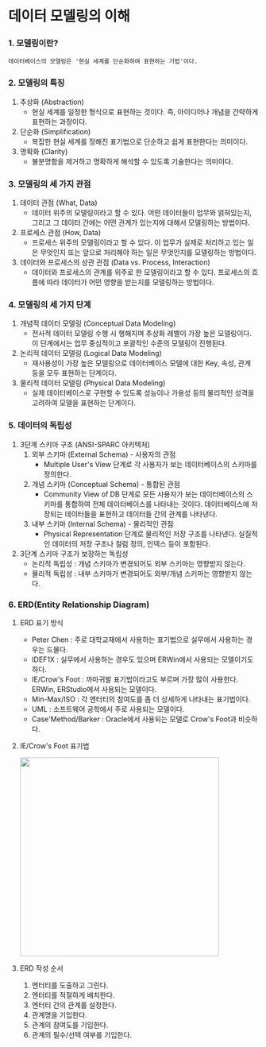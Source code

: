 # 데이터 모델링의 이해

### 1. 모델링이란?
    데이터베이스의 모델링은 '현실 세계를 단순화하여 표현하는 기법'이다.

### 2. 모델링의 특징
1. 추상화 (Abstraction)
   - 현실 세계를 일정한 형식으로 표현하는 것이다. 즉, 아이디어나 개념을 간략하게 표현하는 과정이다.
2. 단순화 (Simplification)
   - 복잡한 현실 세계를 정해진 표기법으로 단순하고 쉽게 표현한다는 의미이다.
3. 명확화 (Clarity)
   - 불분명함을 제거하고 명확하게 해석할 수 있도록 기술한다는 의미이다.

### 3. 모델링의 세 가지 관점
1. 데이터 관점 (What, Data)
   - 데이터 위주의 모델링이라고 할 수 있다. 어떤 데이터들이 업무와 얽혀있는지, 그리고 그 데이터 간에는 어떤 관계가 있는지에 대해서 모델링하는 방법이다. 
2. 프로세스 관점 (How, Data)
   - 프로세스 위주의 모델링이라고 할 수 있다. 이 업무가 실제로 처리하고 있는 일은 무엇인지 또는 앞으로 처리해야 하는 일은 무엇인지를 모델링하는 방법이다.
3. 데이터와 프로세스의 상관 관점 (Data vs. Process, Interaction)
   - 데이터와 프로세스의 관계를 위주로 한 모델링이라고 할 수 있다. 프로세스의 흐름에 따라 데이터가 어떤 영향을 받는지를 모델링하는 방법이다.

### 4. 모델링의 세 가지 단계
1. 개념적 데이터 모델링 (Conceptual Data Modeling)
   - 전사적 데이터 모델링 수행 시 행해지며 추상화 레벨이 가장 높은 모델링이다. 이 단계에서는 업무 중심적이고 포괄적인 수준의 모델링이 진행된다.
2. 논리적 데이터 모델링 (Logical Data Modeling)
   - 재사용성이 가장 높은 모델링으로 데이터베이스 모델에 대한 Key, 속성, 관계 등을 모두 표현하는 단계이다.
3. 물리적 데이터 모델링 (Physical Data Modeling)
   - 실제 데이터베이스로 구현할 수 있도록 성능이나 가용성 등의 물리적인 성격을 고려하여 모델을 표현하는 단계이다.

### 5. 데이터의 독립성
1. 3단계 스키마 구조 (ANSI-SPARC 아키텍처)
   1. 외부 스키마 (External Schema) - 사용자의 관점
      - Multiple User's View 단계로 각 사용자가 보는 데이터베이스의 스키마를 정의한다.
   2. 개념 스키마 (Conceptual Schema) - 통합된 관점
      - Community View of DB 단계로 모든 사용자가 보는 데이터베이스의 스키마를 통합하여 전체 데이터베이스를 나타내는 것이다. 데이터베이스에 저장되는 데이터들을 표현하고 데이터들 간의 관계를 나타낸다.
   3. 내부 스키마 (Internal Schema) - 물리적인 관점
      - Physical Representation 단계로 물리적인 저장 구조를 나타낸다. 실질적인 데이터의 저장 구조나 컬럼 정의, 인덱스 등이 포함된다.
2. 3단계 스키마 구조가 보장하는 독립성
   - 논리적 독립성 : 개념 스키마가 변경되어도 외부 스키마는 영향받지 않는다.
   - 물리적 독립성 : 내부 스키마가 변경되어도 외부/개념 스키마는 영향받지 않는다.

### 6. ERD(Entity Relationship Diagram)
1. ERD 표기 방식
   - Peter Chen : 주로 대학교재에서 사용하는 표기법으로 실무에서 사용하는 경우는 드물다.
   - IDEF1X : 실무에서 사용하는 경우도 있으며 ERWin에서 사용되는 모델이기도 하다.
   - IE/Crow's Foot : 까마귀발 표기법이라고도 부르며 가장 많이 사용한다. ERWin, ERStudio에서 사용되는 모델이다.
   - Min-Max/ISO : 각 엔터티의 참여도를 좀 더 상세하게 나타내는 표기법이다.
   - UML : 소프트웨어 공학에서 주로 사용되는 모델이다.
   - Case'Method/Barker : Oracle에서 사용되는 모델로 Crow's Foot과 비슷하다.
2. IE/Crow's Foot 표기법

   <img width=400 src="https://github.com/hyunmin0317/SQLD/assets/63601183/cd5d1816-7ec5-4f99-ad35-a26e55bc3347">

3. ERD 작성 순서
   1. 엔터티를 도출하고 그린다.
   2. 엔터티를 적절하게 배치한다.
   3. 엔터티 간의 관계를 설정한다.
   4. 관계명을 기입한다.
   5. 관계의 참여도를 기입한다.
   6. 관계의 필수/선택 여부를 기입한다.
